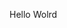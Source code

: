 Hello Wolrd














































































































































































































































































































































































































































































































































































































































































































































































































































































































































































































































































































































































































































































































































































































































































































































































































































































































































































































































































































































































































































































































































































































































































































































































































































































































































































































